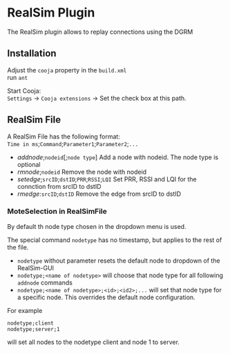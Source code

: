 RealSim Plugin
==============
The RealSim plugin allows to replay connections using the DGRM


Installation
------------
Adjust the `cooja` property in the `build.xml`  
run `ant`

Start Cooja:  
`Settings` -> `Cooja extensions` -> Set the check box at this path. 

RealSim File
------------
A RealSim File has the following format:  
`Time in ms`;`Command`;`Parameter1`;`Parameter2`;`...`

* *addnode*;`nodeid`[;`node type`] Add a node with nodeid. The node type is optional
* *rmnode*;`nodeid` Remove the node with nodeid
* *setedge*;`srcID`;`dstID`;`PRR`;`RSSI`;`LQI` Set PRR, RSSI and LQI for the connction from srcID to dstID
* *rmedge*:`srcID`;`dstID` Remove the edge from srcID to dstID


### MoteSelection in RealSimFile
By default th node type chosen in the dropdown menu is used.

The special command `nodetype` has no timestamp, but applies to the rest of the file.

* `nodetype` without parameter resets the default node to dropdown of the RealSim-GUI
* `nodetype;<name of nodetype>` will choose that node type for all following `addnode` commands
* `nodetype;<name of nodetype>;<id>;<id2>;...` will set that node type for a specific node. 
	This overrides the default node configuration.

For example
```
nodetype;client
nodetype;server;1
```
will set all nodes to the nodetype client and node 1 to server.




